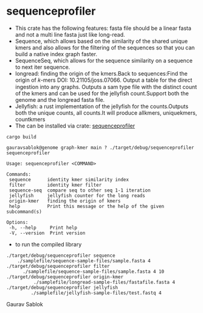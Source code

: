 # sequenceprofiler
 - This crate has the following features: fasta file should be a linear fasta and not a multi line fasta just like long-read.
 - Sequence, which allows based on the similarity of the shared unique kmers and also allows for the filtering of the sequences so that you can build a native index graph faster.
 - SequenceSeq, which allows for the sequence similarity on a sequence to next iter sequence. 
 - longread: finding the origin of the kmers.Back to sequences:Find the origin of 𝑘-mers DOI: 10.21105/joss.07066. Output a table for the direct ingestion into any graphs. Outputs a sam type file with the distinct count of the kmers and can be used for the jellyfish count.Support both the genome and the longread fasta file. 
 - Jellyfish: a rust implementation of the jellyfish for the counts.Outputs both the unique counts, all counts.It will produce allkmers, uniquekmers, countkmers
 - The can be installed via crate: [sequenceprofiler](https://crates.io/crates/sequenceprofiler)

 
 ```
 cargo build 
 
 ```
 ```
 gauravsablok@genome graph-kmer main ? ./target/debug/sequenceprofiler
 sequenceprofiler

 Usage: sequenceprofiler <COMMAND>

 Commands:
  sequence      identity kmer similarity index
  filter        identity kmer filter
  sequence-seq  compare seq to other seq 1-1 iteration
  jellyfish     jellyfish counter for the long reads
  origin-kmer   finding the origin of kmers
  help          Print this message or the help of the given subcommand(s)

 Options:
  -h, --help     Print help
  -V, --version  Print version 
 ```
 - to run the compiled library
  

 ```
./target/debug/sequenceprofiler sequence
     ./samplefile/sequence-sample-files/sample.fasta 4
./target/debug/sequenceprofiler filter
       ./samplefile/sequence-sample-files/sample.fasta 4 10  
./target/debug/sequenceprofiler origin-kmer
           ./samplefile/longread-sample-files/fastafile.fasta 4
./target/debug/sequenceprofiler jellyfish
          ./samplefile/jellyfish-sample-files/test.fastq 4
```

 Gaurav Sablok


